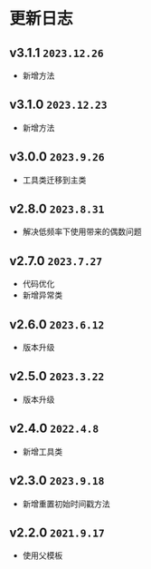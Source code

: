 # 更新日志

## v3.1.1 `2023.12.26`

- 新增方法

## v3.1.0 `2023.12.23`

- 新增方法

## v3.0.0 `2023.9.26`

- 工具类迁移到主类

## v2.8.0 `2023.8.31`

- 解决低频率下使用带来的偶数问题

## v2.7.0 `2023.7.27`

- 代码优化
- 新增异常类

## v2.6.0 `2023.6.12`

- 版本升级

## v2.5.0 `2023.3.22`

- 版本升级

## v2.4.0 `2022.4.8`

- 新增工具类

## v2.3.0 `2023.9.18`

- 新增重置初始时间戳方法

## v2.2.0 `2021.9.17`

- 使用父模板
